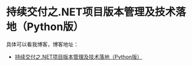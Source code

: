 # 持续交付之.NET项目版本管理及技术落地（Python版）

具体可以看我博客，博客地址： 
- [持续交付之.NET项目版本管理及技术落地（Python版）](https://blog.csdn.net/zuozewei/article/details/102665513)
